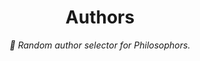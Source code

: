 <div align="center">
  <h1>Authors</h1>
  <p><i>🎲 Random author selector for Philosophors.</i></p>
</div>
